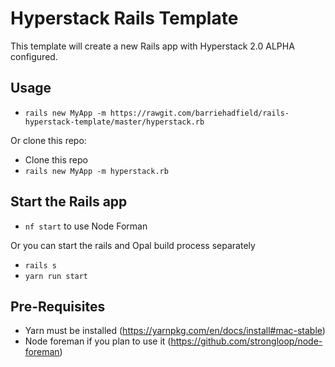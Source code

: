 # Hyperstack Rails Template

This template will create a new Rails app with Hyperstack 2.0 ALPHA configured.

## Usage

+ `rails new MyApp -m https://rawgit.com/barriehadfield/rails-hyperstack-template/master/hyperstack.rb`

Or clone this repo:

+ Clone this repo
+ `rails new MyApp -m hyperstack.rb`

## Start the Rails app

+ `nf start` to use Node Forman

Or you can start the rails and Opal build process separately

+ `rails s`
+ `yarn run start`

## Pre-Requisites

+ Yarn must be installed (https://yarnpkg.com/en/docs/install#mac-stable)
+ Node foreman if you plan to use it (https://github.com/strongloop/node-foreman)
